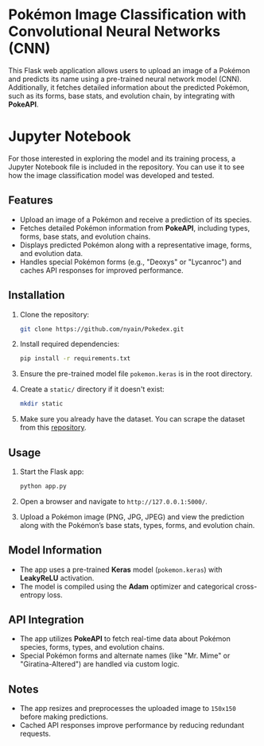 # Pokémon Image Classification with Convolutional Neural Networks (CNN)

This Flask web application allows users to upload an image of a Pokémon and predicts its name using a pre-trained neural network model (CNN). Additionally, it fetches detailed information about the predicted Pokémon, such as its forms, base stats, and evolution chain, by integrating with **PokeAPI**.

# Jupyter Notebook

For those interested in exploring the model and its training process, a Jupyter Notebook file is included in the repository. You can use it to see how the image classification model was developed and tested.

## Features
- Upload an image of a Pokémon and receive a prediction of its species.
- Fetches detailed Pokémon information from **PokeAPI**, including types, forms, base stats, and evolution chains.
- Displays predicted Pokémon along with a representative image, forms, and evolution data.
- Handles special Pokémon forms (e.g., "Deoxys" or "Lycanroc") and caches API responses for improved performance.

## Installation

1. Clone the repository:
    ```bash
    git clone https://github.com/nyain/Pokedex.git
    ```

2. Install required dependencies:
    ```bash
    pip install -r requirements.txt
    ```

3. Ensure the pre-trained model file `pokemon.keras` is in the root directory.

4. Create a `static/` directory if it doesn't exist:
    ```bash
    mkdir static
    ```
5. Make sure you already have the dataset. You can scrape the dataset from this [repository](https://github.com/nyain/Pokemon-Image-Scraper).

## Usage

1. Start the Flask app:
    ```bash
    python app.py
    ```

2. Open a browser and navigate to `http://127.0.0.1:5000/`.

3. Upload a Pokémon image (PNG, JPG, JPEG) and view the prediction along with the Pokémon’s base stats, types, forms, and evolution chain.

## Model Information
- The app uses a pre-trained **Keras** model (`pokemon.keras`) with **LeakyReLU** activation.
- The model is compiled using the **Adam** optimizer and categorical cross-entropy loss.

## API Integration
- The app utilizes **PokeAPI** to fetch real-time data about Pokémon species, forms, types, and evolution chains.
- Special Pokémon forms and alternate names (like "Mr. Mime" or "Giratina-Altered") are handled via custom logic.

## Notes
- The app resizes and preprocesses the uploaded image to `150x150` before making predictions.
- Cached API responses improve performance by reducing redundant requests.
